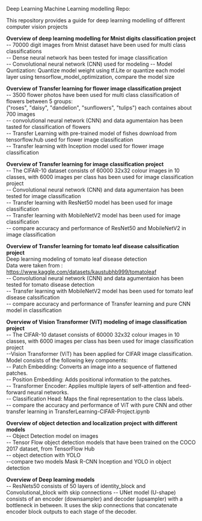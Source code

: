 Deep Learning Machine Learning modelling Repo:  

This repository provides a guide for deep learning modelling of different computer vision projects  

**Overview of deep learning modelling for Mnist digits classification project**    
-- 70000 digit images from Mnist dataset have been used for multi class classifications  
-- Dense neural network has been tested for image classification     
-- Convolutional neural network (CNN) used for modeling
-- Model Quntization: Quantize model weight using tf.Lite or quantize each model layer using tensorflow_model_optimization, compare the model size  
     

**Overview of Transfer learning for flower image classification project**    
-- 3500 flower photos have been used for multi class classification of flowers between 5 groups:  
 ("roses", "daisy", "dandelion", "sunflowers", "tulips") each containes about 700 images  
-- convolutional neural network (CNN) and data agumentaion has been tasted for classification of flowers  
-- Transfer Learning with pre-trained model of fishes download from tensorflow.hub used for flower image classification  
-- Transfer learning with Inception model used for flower image classification  

**Overview of Transfer learning for image classification project**    
-- The CIFAR-10 dataset consists of 60000 32x32 colour images in 10 classes, with 6000 images per class has been used for image classification project  
-- Convolutional neural network (CNN) and data agumentaion has been tested for image classification    
-- Transfer learning with ResNet50 model has been used for image classification    
-- Transfer learning with MobileNetV2 model has been used for image classification    
-- compare accuracy and performance of ResNet50 and MobileNetV2 in image classification  

**Overview of Transfer learning for tomato leaf disease calssification project**   
Deep learning modeling of tomato leaf disease detection  
Data were taken from : https://www.kaggle.com/datasets/kaustubhb999/tomatoleaf  
-- Convolutional neural network (CNN) and data agumentaion has been tested for tomato disease detection  
--  Transfer learning with MobileNetV2 model has been used for tomato leaf disease calssification   
-- compare accuracy and performance of Transfer learning and pure CNN model in classification  

**Overview of Vision Transformer (ViT) modeling of image classification project**   
-- The CIFAR-10 dataset consists of 60000 32x32 colour images in 10 classes, with 6000 images per class has been used for image classification project    
--Vision Transformer (ViT) has been applied for CIFAR image classification. Model consists of the following key components:  
-- Patch Embedding: Converts an image into a sequence of flattened patches.  
-- Position Embedding: Adds positional information to the patches.  
-- Transformer Encoder: Applies multiple layers of self-attention and feed-forward neural networks.  
-- Classification Head: Maps the final representation to the class labels.  
-- compare the accuracy and performance of ViT with pure CNN and other transfer learning in TransferLearning-CIFAR-Project.ipynb 


**Overview of object detection and localization project with different models**     
-- Object Detection model on images  
-- Tensor Flow object detection models that have been trained on the COCO 2017 dataset, from TensorFlow Hub   
-- object detection with YOLO  
--compare two models Mask R-CNN Inception and YOLO in object detection  


**Overview of Deep learning models**  
-- ResNets50 consists of 50 layers of identity_block and Convolutional_block with skip connections
-- UNet model (U-shape) consists of an encoder (downsampler) and decoder (upsampler) with a bottleneck in between. It uses the skip connections that concatenate encoder block outputs to each stage of the decoder. 
